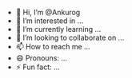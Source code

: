 - 👋 Hi, I’m @Ankurog
- 👀 I’m interested in ...
- 🌱 I’m currently learning ...
- 💞️ I’m looking to collaborate on ...
- 📫 How to reach me ...
- 😄 Pronouns: ...
- ⚡ Fun fact: ...

<!---
Ankurog/Ankurog is a ✨ special ✨ repository because its `README.md` (this file) appears on your GitHub profile.
You can click the Preview link to take a look at your changes.
--->
